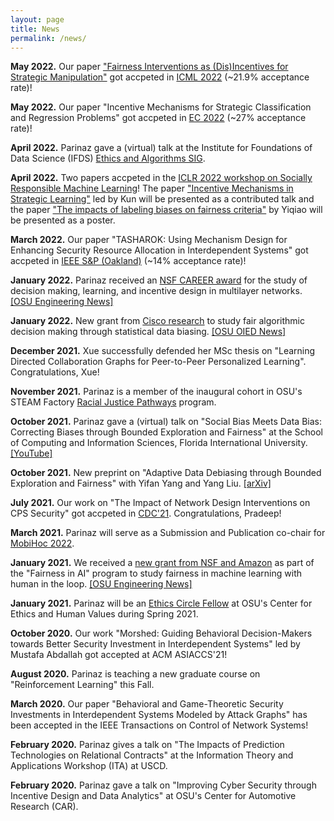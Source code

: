 ```yaml
---
layout: page
title: News
permalink: /news/
---
```


<b>May 2022.</b> Our paper <a href="https://xueruzhang.github.io/publication/manipulation.pdf">"Fairness Interventions as (Dis)Incentives for Strategic Manipulation"<a> got accpeted in <a href="https://icml.cc">ICML 2022</a> (~21.9% acceptance rate)!

<b>May 2022.</b> Our paper "Incentive Mechanisms for Strategic Classification and Regression Problems" got accpeted in <a href="https://ec22.sigecom.org">EC 2022</a> (~27% acceptance rate)!

<b>April 2022.</b> Parinaz gave a (virtual) talk at the Institute for Foundations of Data Science (IFDS) <a href="https://sites.google.com/ucsc.edu/ifds-ethics-and-algorithms/home?authuser=0">Ethics and Algorithms SIG</a>. 

<b>April 2022.</b> Two papers accpeted in the <a href="https://iclrsrml.github.io">ICLR 2022 workshop on Socially Responsible Machine Learning</a>! The paper <a href="https://download.huan-zhang.com/events/srml2022/accepted/jin22incentive.pdf">"Incentive Mechanisms in Strategic Learning"</a> led by Kun will be presented as a contributed talk and the paper <a href="https://download.huan-zhang.com/events/srml2022/accepted/liao22impacts.pdf">"The impacts of labeling biases on fairness criteria"</a> by Yiqiao will be presented as a poster.

<b>March 2022.</b> Our paper "TASHAROK: Using Mechanism Design for Enhancing Security Resource Allocation in Interdependent Systems" got accpeted in <a href="https://www.ieee-security.org/TC/SP2022/">IEEE S&P (Oakland)</a> (~14% acceptance rate)!

<b>January 2022.</b> Parinaz received an <a href="https://www.nsf.gov/awardsearch/showAward?AWD_ID=2144283&HistoricalAwards=false">NSF CAREER award</a> for the study of decision making, learning, and incentive design in multilayer networks. <a href="https://engineering.osu.edu/news/2022/03/naghizadeh-earns-nsf-career-award-multilayer-network-research">[OSU Engineering News]</a>

<b>January 2022.</b> New grant from <a href="https://research.cisco.com/">Cisco research</a> to study fair algorithmic decision making through statistical data biasing. <a href="https://oied.osu.edu/cisco-and-ohio-state-launch-research-collaboration">[OSU OIED News]</a>

<b>December 2021.</b> Xue successfully defended her MSc thesis on "Learning Directed Collaboration Graphs for Peer-to-Peer Personalized Learning". Congratulations, Xue!

<b>November 2021.</b> Parinaz is a member of the inaugural cohort in OSU's STEAM Factory <a href="https://steamfactory.osu.edu/research/racial-justice-pathways">Racial Justice Pathways</a> program.

<b>October 2021.</b> Parinaz gave a (virtual) talk on "Social Bias Meets Data Bias: Correcting Biases through Bounded Exploration and Fairness" at the School of Computing and Information Sciences, Florida International University. <a href="https://www.youtube.com/watch?v=Ks7BEYBUCsA">[YouTube]</a>

<b>October 2021.</b> New preprint on "Adaptive Data Debiasing through Bounded Exploration and Fairness" with Yifan Yang and Yang Liu. <a href="https://arxiv.org/pdf/2110.13054.pdf">[arXiv]<a>

<b>July 2021.</b> Our work on "The Impact of Network Design Interventions on CPS Security" got accpeted in <a href="https://2021.ieeecdc.org/">CDC'21</a>. Congratulations, Pradeep! 

<b>March 2021.</b> Parinaz will serve as a Submission and Publication co-chair for <a href="https://www.sigmobile.org/mobihoc/2022/">MobiHoc 2022</a>. 

<b>January 2021.</b> We received a <a href="https://www.nsf.gov/awardsearch/showAward?AWD_ID=2040800">new grant from NSF and Amazon</a> as part of the "Fairness in AI" program to study fairness in machine learning with human in the loop. <a href="https://engineering.osu.edu/news/2021/02/striving-fairness-ai">[OSU Engineering News]</a>

<b>January 2021.</b> Parinaz will be an <a href="https://cehv.osu.edu/ethics-circle-fellows">Ethics Circle Fellow</a> at OSU's Center for Ethics and Human Values during Spring 2021.

<b>October 2020.</b> Our work "Morshed: Guiding Behavioral Decision-Makers towards Better Security Investment in Interdependent Systems" led by Mustafa Abdallah got accepted at ACM ASIACCS'21!

<b>August 2020.</b> Parinaz is teaching a new graduate course on "Reinforcement Learning" this Fall. 

<b>March 2020.</b> Our paper "Behavioral and Game-Theoretic Security Investments in Interdependent Systems Modeled by Attack Graphs" has been accepted in the IEEE Transactions on Control of Network Systems!

<b>February 2020.</b> Parinaz gives a talk on "The Impacts of Prediction Technologies on Relational Contracts" at the Information Theory and Applications Workshop (ITA) at USCD. 

<b>February 2020.</b> Parinaz gave a talk on "Improving Cyber Security through Incentive Design and Data Analytics" at OSU's Center for Automotive Research (CAR). 

<br/>
<br/>


